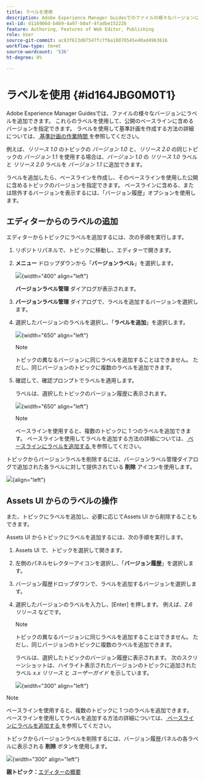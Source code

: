 ```yaml
---
title: ラベルを使用
description: Adobe Experience Manager Guidesでのファイルの様々なバージョンに対するラベルの使用について説明します。 トピックのバージョンにラベルを追加または削除する方法を説明します。
exl-id: d116906d-b469-4a97-b0af-4fadbe15222b
feature: Authoring, Features of Web Editor, Publishing
role: User
source-git-commit: ac83f613d87547fc7f6a18070545e40ad4963616
workflow-type: tm+mt
source-wordcount: '536'
ht-degree: 0%

---
```


# ラベルを使用 {#id164JBG0M0T1}

Adobe Experience Manager Guidesでは、ファイルの様々なバージョンにラベルを追加できます。 これらのラベルを使用して、公開のベースラインに含めるバージョンを指定できます。 ラベルを使用して基準計画を作成する方法の詳細については、[ 基準計画の作業時間 ](generate-output-use-baseline-for-publishing.md#) を参照してください。

例えば、*リリース 1.0* のトピックの *バージョン 1.0* と、*リリース 2.0* の同じトピックの *バージョン 1.1* を使用する場合は、*バージョン 1.0* の *リリース 1.0* ラベルと *リリース 2.0* ラベルを *バージョン 1.1* に追加できます。

ラベルを追加したら、ベースラインを作成し、そのベースラインを使用した公開に含めるトピックのバージョンを指定できます。 ベースラインに含める、または除外するバージョンを表示するには、「バージョン履歴」オプションを使用します。

## エディターからのラベルの追加

エディターからトピックにラベルを追加するには、次の手順を実行します。

1. リポジトリパネルで、トピックに移動し、エディターで開きます。
1. **メニュー** ドロップダウンから「**バージョンラベル**」を選択します。

   ![](images/version-label-option.png){width="400" align="left"}

   **バージョンラベル管理** ダイアログが表示されます。

1. **バージョンラベル管理** ダイアログで、ラベルを追加するバージョンを選択します。
1. 選択したバージョンのラベルを選択し、「**ラベルを追加**」を選択します。

   ![](images/version-label-management-dialog-new.png){width="650" align="left"}

   >[!NOTE]
   >
   > トピックの異なるバージョンに同じラベルを追加することはできません。 ただし、同じバージョンのトピックに複数のラベルを追加できます。
1. 確認して、確認プロンプトでラベルを適用します。

   ラベルは、選択したトピックのバージョン履歴に表示されます。

   ![](images/label-comparison-version-history.png){width="650" align="left"}

   >[!NOTE]
   >
   > ベースラインを使用すると、複数のトピックに 1 つのラベルを追加できます。 ベースラインを使用してラベルを追加する方法の詳細については、[ ベースラインにラベルを追加する ](generate-output-use-baseline-for-publishing.md#id184KD0T305Z) を参照してください。

トピックからバージョンラベルを削除するには、バージョンラベル管理ダイアログで追加された各ラベルに対して提供されている **削除** アイコンを使用します。

![](images/remove-version-label.png){align="left"}


## Assets UI からのラベルの操作

また、トピックにラベルを追加し、必要に応じてAssets UI から削除することもできます。

Assets UI からトピックにラベルを追加するには、次の手順を実行します。

1. Assets UI で、トピックを選択して開きます。
1. 左側のパネルセレクターアイコンを選択し、「**バージョン履歴**」を選択します。
1. バージョン履歴ドロップダウンで、ラベルを追加するバージョンを選択します。
1. 選択したバージョンのラベルを入力し、[Enter] を押します。 例えば、*2.6 リリース* などです。

   >[!NOTE]
   >
   > トピックの異なるバージョンに同じラベルを追加することはできません。 ただし、同じバージョンのトピックに複数のラベルを追加できます。

   ラベルは、選択したトピックのバージョン履歴に表示されます。 次のスクリーンショットは、ハイライト表示されたバージョンのトピックに追加されたラベル *x.x リリース* と *ユーザーガイド* を示しています。

   ![](images/labels.png){width="300" align="left"}

>[!NOTE]
>
> ベースラインを使用すると、複数のトピックに 1 つのラベルを追加できます。 ベースラインを使用してラベルを追加する方法の詳細については、[ ベースラインにラベルを追加する ](generate-output-use-baseline-for-publishing.md#id184KD0T305Z) を参照してください。

トピックからバージョンラベルを削除するには、バージョン履歴パネルの各ラベルに表示される **削除** ボタンを使用します。

![](images/delete-labels.png){width="300" align="left"}


**親トピック：**&#x200B;[ エディターの概要 ](web-editor.md)
